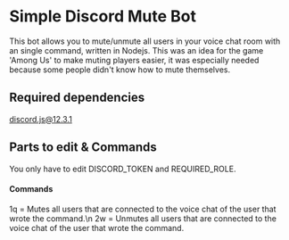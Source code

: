 # Simple Discord Mute Bot
This bot allows you to mute/unmute all users in your voice chat room with an single command, written in Nodejs.
This was an idea for the game 'Among Us' to make muting players easier, it was especially needed because some people didn't know how to mute themselves.

## Required dependencies
discord.js@12.3.1

## Parts to edit & Commands
You only have to edit DISCORD_TOKEN and REQUIRED_ROLE.
#### Commands
1q = Mutes all users that are connected to the voice chat of the user that wrote the command.\n
2w = Unmutes all users that are connected to the voice chat of the user that wrote the command.
